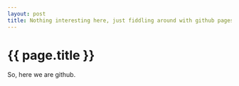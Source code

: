 ```yaml
---
layout: post
title: Nothing interesting here, just fiddling around with github pages
---
```


{{ page.title }}
================

So, here we are github.

